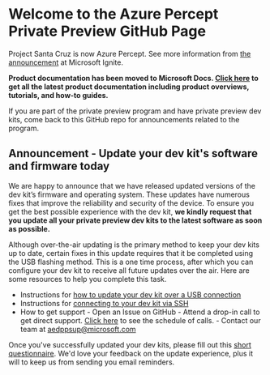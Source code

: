 # Welcome to the Azure Percept Private Preview GitHub Page

Project Santa Cruz is now Azure Percept. See more information from [the announcement](https://www.youtube.com/watch?v=yVbRY2SSPyY) at Microsoft Ignite.

**Product documentation has been moved to Microsoft Docs. [Click here](https://docs.microsoft.com/en-us/azure/azure-percept/) to get all the latest product documentation including product overviews, tutorials, and how-to guides.**

If you are part of the private preview program and have private preview dev kits, come back to this GitHub repo for announcements related to the program.

## Announcement - Update your dev kit's software and firmware today

We are happy to announce that we have released updated versions of the dev kit’s firmware and operating system. These updates have numerous fixes that improve the reliability and security of the device. To ensure you get the best possible experience with the dev kit, **we kindly request that you update all your private preview dev kits to the latest software as soon as possible.**

Although over-the-air updating is the primary method to keep your dev kits up to date, certain fixes in this update requires that it be completed using the USB flashing method. This is a one time process, after which you can configure your dev kit to receive all future updates over the air. Here are some resources to help you complete this task.
- Instructions for [how to update your dev kit over a USB connection](./update-your-devkit-today/private-preview-update-instructions.md)
- Instructions for [connecting to your dev kit via SSH](./update-your-devkit-today/how-to-ssh.md)
- How to get support
		- Open an Issue on GitHub
		- Attend a drop-in call to get direct support. [Click here](./update-your-devkit-today/support-sessions.md) to see the schedule of calls.
		- Contact our team at aedppsup@microsoft.com

Once you've successfully updated your dev kits, please fill out this [short questionnaire](https://aka.ms/apdkppucomplete). We'd love your feedback on the update experience, plus it will to keep us from sending you email reminders. 
